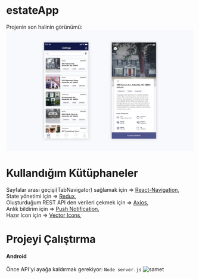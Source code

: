 # estateApp
Projenin son halinin görünümü:
![](project-design.jpg)

# Kullandığım Kütüphaneler
Sayfalar arası geçişi(TabNavigator) sağlamak için => [React-Navigation](https://reactnavigation.org/),<br/>
State yönetimi için => [Redux](https://redux.js.org/),<br/>
Oluşturduğum REST API den verileri çekmek için => [Axios](https://www.npmjs.com/package/axios),<br/>
Anlık bildirim için => [Push Notification](https://www.npmjs.com/package/react-push-notification),<br/>
Hazır Icon için => [Vector Icons](https://www.npmjs.com/package/react-native-vector-icons),<br/>

# Projeyi Çalıştırma
#### Android
Önce API'yi ayağa kaldırmak gerekiyor: `Node server.js`
![samet](https://media1.tenor.com/images/3e35e47384653347a72b0626ed90cfe6/tenor.gif?itemid=9816214)
